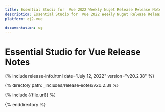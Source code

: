 ```yaml
---
title: Essential Studio for  Vue 2022 Weekly Nuget Release Release Notes  
description: Essential Studio for  Vue 2022 Weekly Nuget Release Release Notes  
platform: ej2-vue

documentation: ug
---
```


# Essential Studio for  Vue   Release Notes  

{% include release-info.html date="July 12, 2022"  version="v20.2.38" %} 

{% directory path: _includes/release-notes/v20.2.38 %}

{% include {{file.url}} %}

{% enddirectory %}
